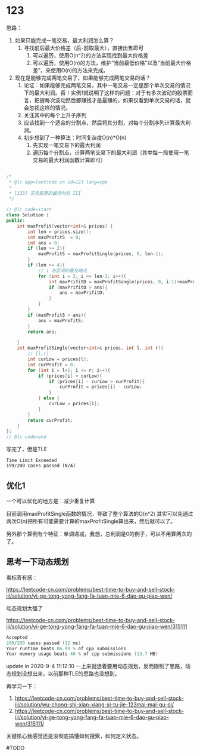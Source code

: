 # 123

思路：

1. 如果只能完成一笔交易，最大利润怎么算？
   1. 寻找前后最大价格差（后-前取最大），直接出售即可
      1. 可以遍历，使用O(n^2)的方法实现找到最大价格差
      2. 可以遍历，使用O(n)的方法，维护“当前最低价格”以及“当前最大价格差”，来使用O(n)的方法来完成。
2. 现在是能够完成两笔交易了，如果能够完成两笔交易的话？
   1. 论证：如果能够完成两笔交易，其中一笔交易一定是那个单次交易的情况下的最大利润。否！实例1就说明了这样的问题：对于有多次波动的股票而言，把握每次波动然后都赚钱才是最赚的，如果仅看到单次交易的话，就会忽视这样的情况。
   2. 关注其中的每个上升子序列
   3. 应该找到一个适合的分割点，然后将其分割，对每个分割序列计算最大利润。
   4. 初步想到了一种算法：时间复杂度O(n)*O(n)
      1. 先实现一笔交易下的最大利润
      2. 遍历每个分割点，计算两笔交易下的最大利润（其中每一段使用一笔交易的最大利润函数计算即可）


```cpp

/*
 * @lc app=leetcode.cn id=123 lang=cpp
 *
 * [123] 买卖股票的最佳时机 III
 */

// @lc code=start
class Solution {
public:
    int maxProfit(vector<int>& prices) {
        int len = prices.size();
        int maxProfitS  = 0;
        int ans = 0;
        if (len >= 2){
            maxProfitS = maxProfitSingle(prices, 0, len-1);
        }
        if (len >= 4){
            // i 右区间的最左端点
            for (int i = 2; i <= len-2; i++){
                int maxPrifitD = maxProfitSingle(prices, 0, i-1)+maxProfitSingle(prices, i, len-1);
                if (maxPrifitD > ans){
                    ans = maxPrifitD;
                }
            }
        }
        if (maxProfitS > ans){
            ans = maxProfitS;
        }
        return ans;

    }
    int maxProfitSingle(vector<int>& prices, int l, int r){
        // [l,r]
        int curLow = prices[l];
        int curProfit = 0;
        for (int i = l+1; i <= r; i++){
            if (prices[i] > curLow){
                if (prices[i] - curLow > curProfit){
                    curProfit = prices[i] - curLow;
                }
            } else {
                curLow = prices[i];
            }
        }
        return curProfit;
    }
};
// @lc code=end

```

写完了，但是TLE
```
Time Limit Exceeded
199/200 cases passed (N/A)
```


## 优化1

一个可以优化的地方是：减少重复计算

目前调用maxProfitSingle函数的情况，导致了整个算法的O(n^2)
其实可以先通过两次O(n)把所有可能需要计算的maxProfitSingle算出来，然后就可以了。

另外那个算例有个特征：单调递减，我想，总利润是0的例子，可以不用算两次的了。



## 思考一下动态规划

看标答有感：

https://leetcode-cn.com/problems/best-time-to-buy-and-sell-stock-iii/solution/yi-ge-tong-yong-fang-fa-tuan-mie-6-dao-gu-piao-wen/

动态规划太强了

https://leetcode-cn.com/problems/best-time-to-buy-and-sell-stock-iii/solution/yi-ge-tong-yong-fang-fa-tuan-mie-6-dao-gu-piao-wen/315111

```cpp
Accepted
200/200 cases passed (12 ms)
Your runtime beats 86.99 % of cpp submissions
Your memory usage beats 40 % of cpp submissions (13.7 MB)
```


update in 2020-9-4 11:12:10
一上来就想着要用动态规划，反而限制了思路，动态规划没想出来，以前那种TLE的思路也没想到。

再学习一下：
1. https://leetcode-cn.com/problems/best-time-to-buy-and-sell-stock-iii/solution/wu-chong-shi-xian-xiang-xi-tu-jie-123mai-mai-gu-pi/
2. https://leetcode-cn.com/problems/best-time-to-buy-and-sell-stock-iii/solution/yi-ge-tong-yong-fang-fa-tuan-mie-6-dao-gu-piao-wen/315111/

关键核心我感觉还是没彻底搞懂如何搜索，如何定义状态。

#TODO
